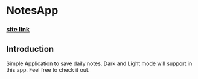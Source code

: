# NotesApp

### [site link](https://notezze.netlify.app/)

## Introduction
Simple Application to save  daily notes. Dark and Light  mode will support in this app. Feel free to check it out.
